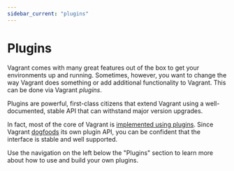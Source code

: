 ```yaml
---
sidebar_current: "plugins"
---
```


# Plugins

Vagrant comes with many great features out of the box to get your environments up
and running. Sometimes, however, you want to change the way Vagrant does something
or add additional functionality to Vagrant. This can be done via Vagrant
_plugins_.

Plugins are powerful, first-class citizens that extend Vagrant using a
well-documented, stable API that can withstand major version upgrades.

In fact, most of the core of Vagrant is [implemented using plugins](https://github.com/mitchellh/vagrant/tree/master/plugins).
Since Vagrant [dogfoods](http://en.wikipedia.org/wiki/Eating_your_own_dog_food) its own
plugin API, you can be confident that the interface is stable and well supported.

Use the navigation on the left below the "Plugins" section to learn more
about how to use and build your own plugins.

